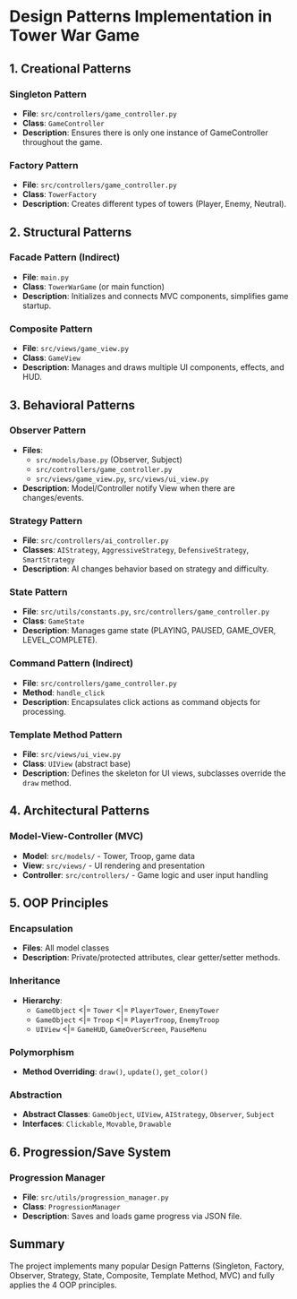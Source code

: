 
# Design Patterns Implementation in Tower War Game


## 1. Creational Patterns

### Singleton Pattern
- **File**: `src/controllers/game_controller.py`
- **Class**: `GameController`
- **Description**: Ensures there is only one instance of GameController throughout the game.

### Factory Pattern
- **File**: `src/controllers/game_controller.py`
- **Class**: `TowerFactory`
- **Description**: Creates different types of towers (Player, Enemy, Neutral).


## 2. Structural Patterns

### Facade Pattern (Indirect)
- **File**: `main.py`
- **Class**: `TowerWarGame` (or main function)
- **Description**: Initializes and connects MVC components, simplifies game startup.

### Composite Pattern
- **File**: `src/views/game_view.py`
- **Class**: `GameView`
- **Description**: Manages and draws multiple UI components, effects, and HUD.


## 3. Behavioral Patterns

### Observer Pattern
- **Files**: 
  - `src/models/base.py` (Observer, Subject)
  - `src/controllers/game_controller.py` 
  - `src/views/game_view.py`, `src/views/ui_view.py`
- **Description**: Model/Controller notify View when there are changes/events.

### Strategy Pattern
- **File**: `src/controllers/ai_controller.py`
- **Classes**: `AIStrategy`, `AggressiveStrategy`, `DefensiveStrategy`, `SmartStrategy`
- **Description**: AI changes behavior based on strategy and difficulty.

### State Pattern
- **File**: `src/utils/constants.py`, `src/controllers/game_controller.py`
- **Class**: `GameState`
- **Description**: Manages game state (PLAYING, PAUSED, GAME_OVER, LEVEL_COMPLETE).

### Command Pattern (Indirect)
- **File**: `src/controllers/game_controller.py`
- **Method**: `handle_click`
- **Description**: Encapsulates click actions as command objects for processing.

### Template Method Pattern
- **File**: `src/views/ui_view.py`
- **Class**: `UIView` (abstract base)
- **Description**: Defines the skeleton for UI views, subclasses override the `draw` method.


## 4. Architectural Patterns

### Model-View-Controller (MVC)
- **Model**: `src/models/` - Tower, Troop, game data
- **View**: `src/views/` - UI rendering and presentation
- **Controller**: `src/controllers/` - Game logic and user input handling


## 5. OOP Principles

### Encapsulation
- **Files**: All model classes
- **Description**: Private/protected attributes, clear getter/setter methods.

### Inheritance
- **Hierarchy**: 
  - `GameObject` <|= `Tower` <|= `PlayerTower`, `EnemyTower`
  - `GameObject` <|= `Troop` <|= `PlayerTroop`, `EnemyTroop`
  - `UIView` <|= `GameHUD`, `GameOverScreen`, `PauseMenu`

### Polymorphism
- **Method Overriding**: `draw()`, `update()`, `get_color()`

### Abstraction
- **Abstract Classes**: `GameObject`, `UIView`, `AIStrategy`, `Observer`, `Subject`
- **Interfaces**: `Clickable`, `Movable`, `Drawable`


## 6. Progression/Save System

### Progression Manager
- **File**: `src/utils/progression_manager.py`
- **Class**: `ProgressionManager`
- **Description**: Saves and loads game progress via JSON file.


## Summary
The project implements many popular Design Patterns (Singleton, Factory, Observer, Strategy, State, Composite, Template Method, MVC) and fully applies the 4 OOP principles.